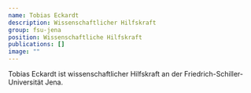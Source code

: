 ```yaml
---
name: Tobias Eckardt
description: Wissenschaftlicher Hilfskraft
group: fsu-jena
position: Wissenschaftliche Hilfskraft
publications: []
image: ""
---
```


Tobias Eckardt ist wissenschaftlicher Hilfskraft an der Friedrich-Schiller-Universität Jena.

